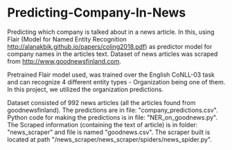 Predicting-Company-In-News
==========================

Predicting which company is talked about in a news article. In this, using Flair (Model for Named Entity Recognition http://alanakbik.github.io/papers/coling2018.pdf) as predictor model for company names in the articles text. Dataset of news articles was scraped from http://www.goodnewsfinland.com.

Pretrained Flair model used, was trained over the English CoNLL-03 task and can recognize 4 different entity types - Organization being one of them. In this project, we utilized the organization predictions.

Dataset consisted of 992 news articles (all the articles found from goodnewsfinland). The predictions are in file: "company_predictions.csv". Python code for making the predictions is in file: "NER_on_goodnews.py".
The Scraped information (containing the text of article) is in folder: "news_scraper" and file is named "goodnews.csv". The scraper built is located at path "/news_scraper/news_scraper/spiders/news_spider.py".
